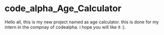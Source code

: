 # code_alpha_Age_Calculator
Hello all,
this is my new project named as age calculator. this is done for my intern in the compnay of codealpha. i hope you will like it :).
